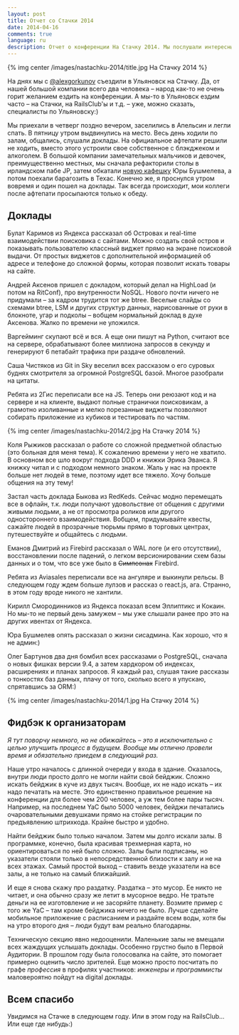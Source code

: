 ```yaml
---
layout: post
title: Отчет со Стачки 2014
date: 2014-04-16
comments: true
language: ru
description: Отчет о конференции На Стачку 2014. Мы послушали интересные доклады на технической секции, забойно потусили на афтепати, познакомились и пообщались с клевыми ребятами.
---
```


{% img center /images/nastachku-2014/title.jpg На Стачку 2014 %}

На днях мы с [@alexgorkunov](http://twitter.com/alexgorkunov) съездили в Ульяновск на Стачку. Да, от нашей большой компании всего два человека – народ как-то не очень горит желанием ездить на конференции. А мы-то в Ульяновск ездим часто – на Стачки, на RailsClub'ы и т.д. – уже, можно сказать, специалисты по Ульяновску:)

Мы приехали в четверг поздно вечером, заселились в Апельсин и легли спать. В пятницу утром выдвинулись на место. Весь день ходили по залам, общались, слушали доклады. На официальное афтепати решили не ходить, вместо этого устроили свое собственное с блэкджеком и алкоголем. В большой компании замечательных мальчиков и девочек, преимущественно местных, мы сначала рефакторили столы в ирландском пабе JP, затем обкатали [новую кафешку](http://vk.com/hubcafe) Юры Бушмелева, а потом поехали барагозить в Техас. Конечно же, я проснулся утром вовремя и один пошел на доклады. Так всегда происходит, мои коллеги после афтепати просыпаются только к обеду.

## Доклады

Булат Каримов из Яндекса рассказал об Островах и real-time взаимодействии поисковика с сайтами. Можно создать свой остров и показывать пользователю классный виджет прямо на экране поисковой выдачи. От простых виджетов с дополнительной информацией об адресе и телефоне до сложной формы, которая позволит искать товары на сайте.

Андрей Аксенов пришел с докладом, который делал на HighLoad (и потом на RitConf), про внутренности NoSQL. Нового почти ничего не придумали – за кадром трудится тот же btree. Веселые слайды со схемами btree, LSM и других структур данных, нарисованные от руки в блокноте, угар и подколы – вобщем нормальный доклад в духе Аксенова. Жалко по времени не уложился.

Варгейминг скупают всё и вся. А еще они пишут на Python, считают все на сервере, обрабатывают более миллиона запросов в секунду и генерируют 6 петабайт трафика при раздаче обновлений.

Саша Чистяков из Git in Sky веселил всех рассказом о его суровых буднях смотрителя за огромной PostgreSQL базой. Многое разобрали на цитаты.

Ребята из 2Гис переписали все на JS. Теперь они реюзают код и на сервере и на клиенте, выдают полные странички поисковикам, а грамотно изоливанные и мелко порезанные виджеты позволяют собирать приложение из кубиков и тестировать по частям.

{% img center /images/nastachku-2014/2.jpg На Стачку 2014 %}

Коля Рыжиков рассказал о работе со сложной предметной областью (это больная для меня тема). К сожалению времени у него не хватило. В основном все шло вокруг подхода DDD и книжки Эрика Эванса. Я книжку читал и с подходом немного знаком. Жаль у нас на проекте больше нет людей в теме, поэтому идет все тяжело. Хочу больше общения на эту тему!

Застал часть доклада Быкова из RedKeds. Сейчас модно перемещать все в офлайн, т.к. люди получают удовольствие от общения с другими живыми людьми, а не от просмотра роликов или другого одностороннего взаимодействия. Вобщем, придумывайте квесты, сажайте людей в прозрачные тюрьмы прямо в торговых центрах, путешествуйте и общайтесь с людьми.

Еманов Дмитрий из Firebird рассказал о WAL логе (и его отсутствии), восстановлении после падений, о легком версионировании схем базы данных и о том, что все уже было в ~~Симпсонах~~ Firebird.

Ребята из Aviasales переписали все на ангуляре и выкинули рельсы. В следующем году ждем больше лулзов и рассказ о react.js, ага. Странно, в этом году вроде никого не хантили.

Кирилл Смородинников из Яндекса показал всем Эллиптикс и Кокаин. Но мы-то не первый день замужем – мы уже слышали ранее про это на других ивентах от Яндекса.

Юра Бушмелев опять рассказал о жизни сисадмина. Как хорошо, что я не админ:)

Олег Бартунов два дня бомбил всех рассказами о PostgreSQL, сначала о новых фишках версии 9.4, а затем хардкором об индексах, расширениях и планах запросов. Я каждый раз, слушая такие рассказы о тонкостях баз данных, плачу от того, сколько всего я упускаю, спрятавшись за ORM:)

{% img center /images/nastachku-2014/1.jpg На Стачку 2014 %}

## Фидбэк к организаторам

_Я тут поворчу немного, но не обижайтесь – это я исключительно с целью улучшить процесс в будущем. Вообще мы отлично провели время и обязательно приедем в следующий раз._

Наше утро началось с длинной очереди у входа в здание. Оказалось, внутри люди просто долго не могли найти свой бейджик. Сложно искать бейджик в куче из двух тысяч. Вообще, их не надо искать – их надо печатать на месте. Это единственно правильное решение на конференции для более чем 200 человек, а уж тем более пары тысяч. Например, на последнем YaC было 5000 человек, бейджи печатались очаровательными девушками прямо на стойке регистрации по предъявлению штрихкода. Крайне быстро и удобно.

Найти бейджик было только началом. Затем мы долго искали залы. В программке, конечно, была красивая трехмерная карта, но ориентироваться по ней было сложно. Залы были подписаны, но указатели стояли только в непосредственной близости к залу и не на всех этажах. Самый простой выход – ставить везде указатели на все залы, а не только на самый ближайший.

И еще я снова скажу про раздатку. Раздатка – это мусор. Ее никто не читает, и она обычно сразу же летит в мусорное ведро. Не тратьте деньги на ее изготовление и не засоряйте планету. Возмите пример с того же YaC – там кроме бейджика ничего не было. Лучше сделайте мобильное приложение с расписанием и раздайте всем воды, хотя бы на утро второго дня – люди будут вам реально благодарны.

Техническую секцию явно недооценили. Маленькие залы не вмещали всех жаждущих услышать доклады. Особенно грустно было в Первой Аудитории. В прошлом году была голосовалка на сайте, это помогает примерно оценить число зрителей. Еще можно просто посчитать по графе _профессия_ в профилях участников: _инженеры_ и _программисты_ маловероятно пойдут на digital доклады.

## Всем спасибо

Увидимся на Стачке в следующем году. Или в этом году на RailsClub... Или еще где нибудь:)

